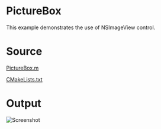 # PictureBox

This example demonstrates the use of NSImageView control.

# Source

[PictureBox.m](./PictureBox.m)

[CMakeLists.txt](./CMakeLists.txt)

# Output

![Screenshot](../../../docs/Pictures/PictureBox.png)
